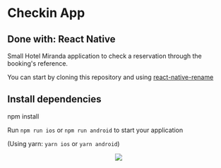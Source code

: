 # Checkin App
##  Done with: React Native
Small Hotel Miranda application to check a reservation through the booking's reference.

You can start by cloning this repository and using [react-native-rename](https://github.com/belenjn/checkin__app)

## Install dependencies

npm install

Run `npm run ios` or `npm run android` to start your application

(Using yarn: `yarn ios` or `yarn android`)


<p align="center"> <img src="https://user-images.githubusercontent.com/75947904/185149784-d5ed428d-1b60-45cd-9b32-00ea1178abe2.png"/></p>



